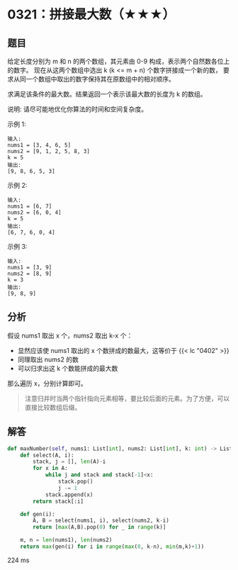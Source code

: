 # 0321：拼接最大数（★★★）


## 题目

给定长度分别为 m 和 n 的两个数组，其元素由 0-9 构成，表示两个自然数各位上的数字。
现在从这两个数组中选出 k (k <= m + n) 个数字拼接成一个新的数，
要求从同一个数组中取出的数字保持其在原数组中的相对顺序。

求满足该条件的最大数。结果返回一个表示该最大数的长度为 k 的数组。

说明: 请尽可能地优化你算法的时间和空间复杂度。

示例 1:
    
    输入:
    nums1 = [3, 4, 6, 5]
    nums2 = [9, 1, 2, 5, 8, 3]
    k = 5
    输出:
    [9, 8, 6, 5, 3]

示例 2:

    输入:
    nums1 = [6, 7]
    nums2 = [6, 0, 4]
    k = 5
    输出:
    [6, 7, 6, 0, 4]

示例 3:

    输入:
    nums1 = [3, 9]
    nums2 = [8, 9]
    k = 3
    输出:
    [9, 8, 9]

 

## 分析

假设 nums1 取出 x 个，nums2 取出 k-x 个：
- 显然应该使 nums1 取出的 x 个数拼成的数最大，这等价于 {{< lc "0402" >}} 
- 同理取出 nums2 的数
- 可以归求出这 k 个数能拼成的最大数

那么遍历 x，分别计算即可。

> 注意归并时当两个指针指向元素相等，要比较后面的元素。为了方便，可以直接比较数组后缀。

	
## 解答

```python
def maxNumber(self, nums1: List[int], nums2: List[int], k: int) -> List[int]:
    def select(A, i):
        stack, j = [], len(A)-i
        for x in A:
            while j and stack and stack[-1]<x:
                stack.pop()
                j -= 1
            stack.append(x)
        return stack[:i]

    def gen(i):
        A, B = select(nums1, i), select(nums2, k-i)
        return [max(A,B).pop(0) for _ in range(k)]

    m, n = len(nums1), len(nums2)
    return max(gen(i) for i in range(max(0, k-n), min(m,k)+1))
```
224 ms
